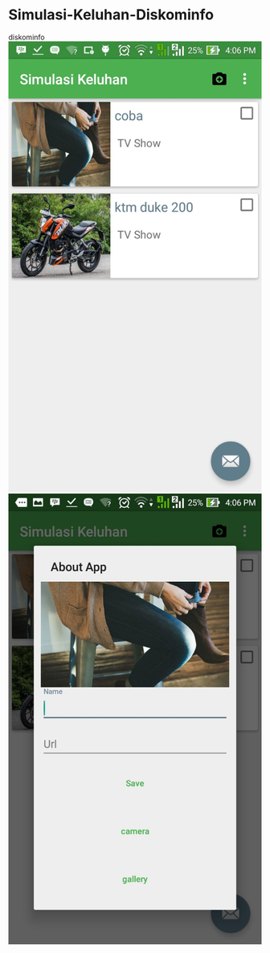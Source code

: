 # Simulasi-Keluhan-Diskominfo
diskominfo
![alt tag](https://github.com/michaelhaikal31/Simulasi-Keluhan-Diskominfo/blob/master/Screenshot_2016-08-22-16-06-33.jpg)
![alt tag](https://github.com/michaelhaikal31/Simulasi-Keluhan-Diskominfo/blob/master/Screenshot_2016-08-22-16-06-36.jpg)
